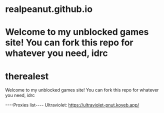 # realpeanut.github.io
Welcome to my unblocked games site!
You can fork this repo for whatever you need, idrc
=======
# therealest
Welcome to my unblocked games site!
You can fork this repo for whatever you need, idrc

----Proxies list----
Ultraviolet: https://ultraviolet-pnut.koyeb.app/
